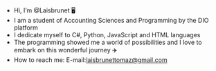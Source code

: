 -  Hi, I’m @Laisbrunet 🖥️
-  I am a student of Accounting Sciences and Programming by the DIO platform
-  I dedicate myself to C#, Python, JavaScript and HTML languages
-  The programming showed me a world of possibilities and I love to embark on this wonderful journey ✈️
-  How to reach me: E-mail:laisbrunettomaz@gmail.com 

<!---
